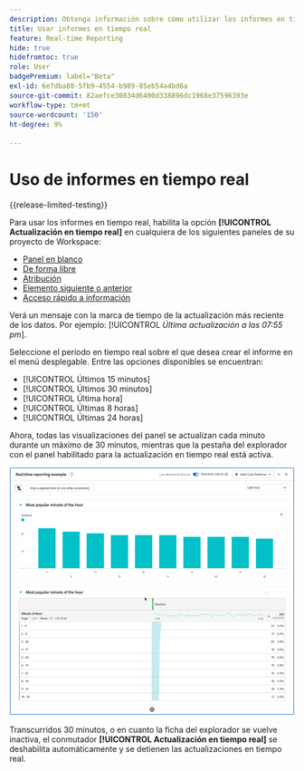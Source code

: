 ```yaml
---
description: Obtenga información sobre cómo utilizar los informes en tiempo real en Analysis Workspace.
title: Usar informes en tiempo real
feature: Real-time Reporting
hide: true
hidefromtoc: true
role: User
badgePremium: label="Beta"
exl-id: 6e7dba80-5fb9-4554-b989-85eb54a4bd6a
source-git-commit: 82aefce30834d6400d338896dc1968e37596393e
workflow-type: tm+mt
source-wordcount: '150'
ht-degree: 9%

---
```


# Uso de informes en tiempo real

{{release-limited-testing}}

Para usar los informes en tiempo real, habilita la opción **[!UICONTROL Actualización en tiempo real]** en cualquiera de los siguientes paneles de su proyecto de Workspace:



* [Panel en blanco](/help/analysis-workspace/c-panels/blank-panel.md)
* [De forma libre](/help/analysis-workspace/c-panels/freeform-panel.md)
* [Atribución](/help/analysis-workspace/c-panels/attribution.md)
* [Elemento siguiente o anterior](/help/analysis-workspace/c-panels/next-previous.md)
* [Acceso rápido a información](/help/analysis-workspace/c-panels/quickinsight.md)

Verá un mensaje con la marca de tiempo de la actualización más reciente de los datos. Por ejemplo: [!UICONTROL  *Última actualización a las 07:55 pm*].

Seleccione el período en tiempo real sobre el que desea crear el informe en el menú desplegable. Entre las opciones disponibles se encuentran:

* [!UICONTROL Últimos 15 minutos]
* [!UICONTROL Últimos 30 minutos]
* [!UICONTROL Última hora]
* [!UICONTROL Últimas 8 horas]
* [!UICONTROL Últimas 24 horas]

Ahora, todas las visualizaciones del panel se actualizan cada minuto durante un máximo de 30 minutos, mientras que la pestaña del explorador con el panel habilitado para la actualización en tiempo real está activa.

![Actualización en tiempo real](assets/real-time-refresh.gif)

Transcurridos 30 minutos, o en cuanto la ficha del explorador se vuelve inactiva, el conmutador **[!UICONTROL Actualización en tiempo real]** se deshabilita automáticamente y se detienen las actualizaciones en tiempo real.
